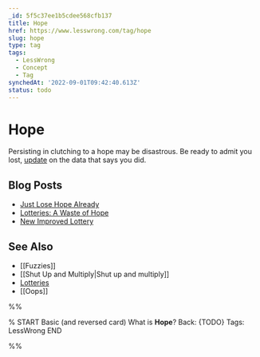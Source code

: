 ```yaml
---
_id: 5f5c37ee1b5cdee568cfb137
title: Hope
href: https://www.lesswrong.com/tag/hope
slug: hope
type: tag
tags:
  - LessWrong
  - Concept
  - Tag
synchedAt: '2022-09-01T09:42:40.613Z'
status: todo
---
```


# Hope

Persisting in clutching to a hope may be disastrous. Be ready to admit you lost, [update](https://wiki.lesswrong.com/wiki/update) on the data that says you did.

## Blog Posts

- [Just Lose Hope Already](http://lesswrong.com/lw/gx/just_lose_hope_already/)
- [Lotteries: A Waste of Hope](http://lesswrong.com/lw/hl/lotteries_a_waste_of_hope/)
- [New Improved Lottery](http://lesswrong.com/lw/hm/new_improved_lottery/)

## See Also

- [[Fuzzies]]
- [[Shut Up and Multiply|Shut up and multiply]]
- [Lotteries](https://wiki.lesswrong.com/wiki/Lotteries)
- [[Oops]]


%%

% START
Basic (and reversed card)
What is **Hope**?
Back: {TODO}
Tags: LessWrong
END
<!--ID: 1663156999155-->


%%
	
